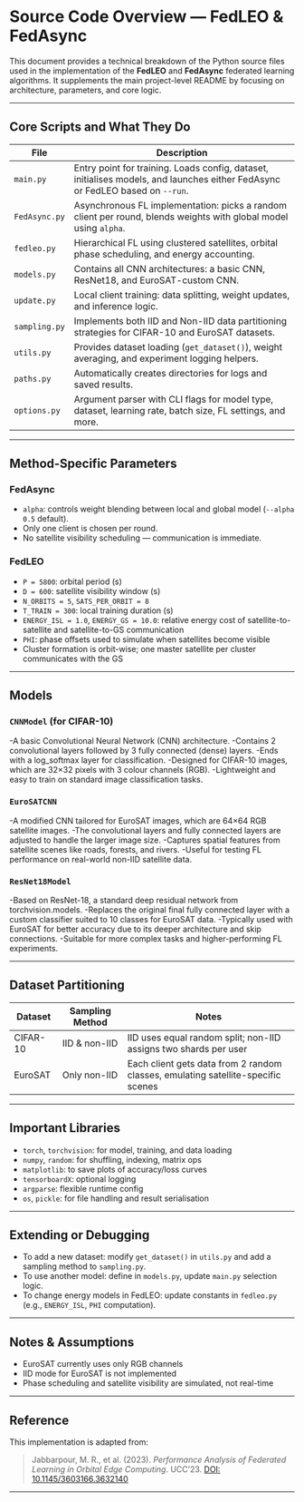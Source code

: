 # Source Code Overview — FedLEO & FedAsync

This document provides a technical breakdown of the Python source files used in the implementation of the **FedLEO** and **FedAsync** federated learning algorithms. It supplements the main project-level README by focusing on architecture, parameters, and core logic.

---

## Core Scripts and What They Do

| File           | Description |
|----------------|-------------|
| `main.py`      | Entry point for training. Loads config, dataset, initialises models, and launches either FedAsync or FedLEO based on `--run`. |
| `FedAsync.py`  | Asynchronous FL implementation: picks a random client per round, blends weights with global model using `alpha`. |
| `fedleo.py`    | Hierarchical FL using clustered satellites, orbital phase scheduling, and energy accounting. |
| `models.py`    | Contains all CNN architectures: a basic CNN, ResNet18, and EuroSAT-custom CNN. |
| `update.py`    | Local client training: data splitting, weight updates, and inference logic. |
| `sampling.py`  | Implements both IID and Non-IID data partitioning strategies for CIFAR-10 and EuroSAT datasets. |
| `utils.py`     | Provides dataset loading (`get_dataset()`), weight averaging, and experiment logging helpers. |
| `paths.py`     | Automatically creates directories for logs and saved results. |
| `options.py`   | Argument parser with CLI flags for model type, dataset, learning rate, batch size, FL settings, and more. |

---

## Method-Specific Parameters

### FedAsync

- `alpha`: controls weight blending between local and global model (`--alpha 0.5` default).
- Only one client is chosen per round.
- No satellite visibility scheduling — communication is immediate.

### FedLEO

- `P = 5800`: orbital period (s)
- `D = 600`: satellite visibility window (s)
- `N_ORBITS = 5`, `SATS_PER_ORBIT = 8`
- `T_TRAIN = 300`: local training duration (s)
- `ENERGY_ISL = 1.0`, `ENERGY_GS = 10.0`: relative energy cost of satellite-to-satellite and satellite-to-GS communication
- `PHI`: phase offsets used to simulate when satellites become visible
- Cluster formation is orbit-wise; one master satellite per cluster communicates with the GS

---

## Models

### `CNNModel` (for CIFAR-10)
-A basic Convolutional Neural Network (CNN) architecture.
-Contains 2 convolutional layers followed by 3 fully connected (dense) layers.
-Ends with a log_softmax layer for classification.
-Designed for CIFAR-10 images, which are 32×32 pixels with 3 colour channels (RGB).
-Lightweight and easy to train on standard image classification tasks.

### `EuroSATCNN`
-A modified CNN tailored for EuroSAT images, which are 64×64 RGB satellite images.
-The convolutional layers and fully connected layers are adjusted to handle the larger image size.
-Captures spatial features from satellite scenes like roads, forests, and rivers.
-Useful for testing FL performance on real-world non-IID satellite data.



### `ResNet18Model`
-Based on ResNet-18, a standard deep residual network from torchvision.models.
-Replaces the original final fully connected layer with a custom classifier suited to 10 classes for EuroSAT data.
-Typically used with EuroSAT for better accuracy due to its deeper architecture and skip connections.
-Suitable for more complex tasks and higher-performing FL experiments.


---

## Dataset Partitioning

| Dataset   | Sampling Method | Notes |
|-----------|------------------|-------|
| CIFAR-10  | IID & non-IID    | IID uses equal random split; non-IID assigns two shards per user |
| EuroSAT   | Only non-IID     | Each client gets data from 2 random classes, emulating satellite-specific scenes |

---

## Important Libraries

- `torch`, `torchvision`: for model, training, and data loading
- `numpy`, `random`: for shuffling, indexing, matrix ops
- `matplotlib`: to save plots of accuracy/loss curves
- `tensorboardX`: optional logging
- `argparse`: flexible runtime config
- `os`, `pickle`: for file handling and result serialisation

---

## Extending or Debugging

- To add a new dataset: modify `get_dataset()` in `utils.py` and add a sampling method to `sampling.py`.
- To use another model: define in `models.py`, update `main.py` selection logic.
- To change energy models in FedLEO: update constants in `fedleo.py` (e.g., `ENERGY_ISL`, `PHI` computation).

---

## Notes & Assumptions

- EuroSAT currently uses only RGB channels
- IID mode for EuroSAT is not implemented
- Phase scheduling and satellite visibility are simulated, not real-time

---

## Reference

This implementation is adapted from:

> Jabbarpour, M. R., et al. (2023). *Performance Analysis of Federated Learning in Orbital Edge Computing*. UCC’23. [DOI: 10.1145/3603166.3632140](https://doi.org/10.1145/3603166.3632140)

---
